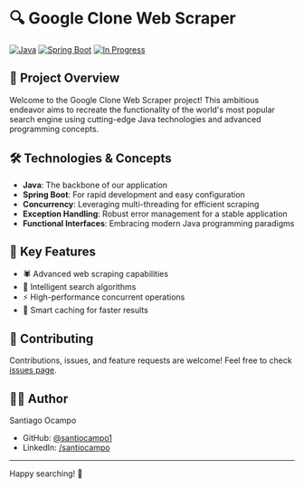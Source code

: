 # 🔍 Google Clone Web Scraper

[![Java](https://img.shields.io/badge/Java-ED8B00?style=for-the-badge&logo=java&logoColor=white)](https://www.java.com/)
[![Spring Boot](https://img.shields.io/badge/Spring_Boot-6DB33F?style=for-the-badge&logo=spring-boot&logoColor=white)](https://spring.io/projects/spring-boot)
[![In Progress](https://img.shields.io/badge/Status-In_Progress-yellow?style=for-the-badge)](https://github.com/santiocampo1/google-clone)

## 🚀 Project Overview

Welcome to the Google Clone Web Scraper project! This ambitious endeavor aims to recreate the functionality of the world's most popular search engine using cutting-edge Java technologies and advanced programming concepts.

## 🛠️ Technologies & Concepts

- **Java**: The backbone of our application
- **Spring Boot**: For rapid development and easy configuration
- **Concurrency**: Leveraging multi-threading for efficient scraping
- **Exception Handling**: Robust error management for a stable application
- **Functional Interfaces**: Embracing modern Java programming paradigms

## 🌟 Key Features

- 🕷️ Advanced web scraping capabilities
- 🔎 Intelligent search algorithms
- ⚡ High-performance concurrent operations
- 🧠 Smart caching for faster results


## 🤝 Contributing

Contributions, issues, and feature requests are welcome! Feel free to check [issues page](https://github.com/santiocampo1/google-clone/issues).

## 👨‍💻 Author

Santiago Ocampo
- GitHub: [@santiocampo1](https://github.com/santiocampo1)
- LinkedIn: [/santiocampo](https://www.linkedin.com/in/santiocampo/)

---

Happy searching! 🎉
